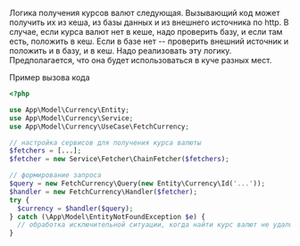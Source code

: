 Логика получения курсов валют следующая. 
Вызывающий код может получить их из кеша, из базы данных и из внешнего источника по http. 
В случае, если курса валют нет в кеше, надо проверить базу, и если там есть, положить в кеш. 
Если в базе нет -- проверить внешний источник и положить и в базу, и в кеш.
Надо реализовать эту логику. Предполагается, что она будет использоваться в куче разных мест.

Пример вызова кода

~~~php
<?php

use App\Model\Currency\Entity;
use App\Model\Currency\Service;
use App\Model\Currency\UseCase\FetchCurrency;

// настройка сервисов для получения курса валюты
$fetchers = [...];
$fetcher = new Service\Fetcher\ChainFetcher($fetchers);

// формирование запроса
$query = new FetchCurrency\Query(new Entity\Currency\Id('...'));
$handler = new FetchCurrency\Handler($fetcher);
try {
  $currency = $handler($query);
} catch (\App\Model\EntityNotFoundException $e) {
  // обработка исключительной ситуации, когда найти курс валют не удалось
}

~~~
